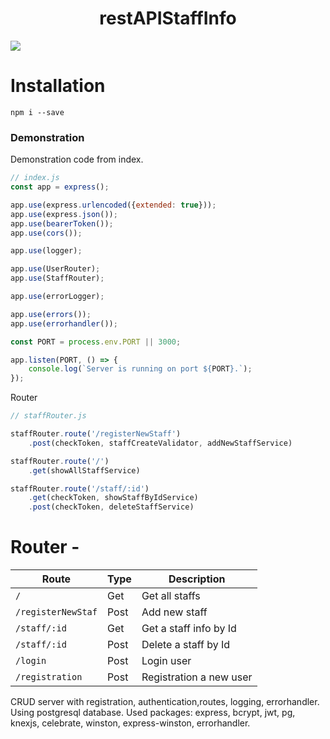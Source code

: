 <h1 align="center">restAPIStaffInfo</h1>
<img src="https://img.shields.io/badge/made%20by-620474-blue.svg" >

# Installation
`npm i --save`

### Demonstration

Demonstration code from index.

```js
// index.js
const app = express();

app.use(express.urlencoded({extended: true}));
app.use(express.json());
app.use(bearerToken());
app.use(cors());

app.use(logger);

app.use(UserRouter);
app.use(StaffRouter);

app.use(errorLogger);

app.use(errors());
app.use(errorhandler());

const PORT = process.env.PORT || 3000;

app.listen(PORT, () => {
    console.log(`Server is running on port ${PORT}.`);
});
```
Router

```js
// staffRouter.js

staffRouter.route('/registerNewStaff')
    .post(checkToken, staffCreateValidator, addNewStaffService)

staffRouter.route('/')
    .get(showAllStaffService)

staffRouter.route('/staff/:id')
    .get(checkToken, showStaffByIdService)
    .post(checkToken, deleteStaffService)
```
# Router -

| Route       | Type   | Description                      |
| ---------- | ------ | ---------------------------------- |
| `/` | Get | Get all staffs |
| `/registerNewStaf` | Post | Add new staff |
| `/staff/:id` | Get |  Get a staff info by Id |
| `/staff/:id` | Post | Delete a staff by Id |
| `/login` | Post |  Login user |
| `/registration` | Post | Registration a new user|



CRUD server with registration, authentication,routes, logging, errorhandler.
Using postgresql database.
Used packages: express, bcrypt, jwt, pg, knexjs, celebrate, winston, express-winston,
errorhandler.
